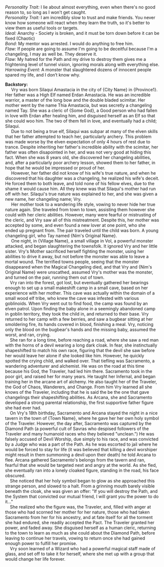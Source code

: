 *Personality Trait:* I lie about almost everything, even when there's no good reason to, so long as I won't get caught. \
*Personality Trait:* I am incredibly slow to trust and make friends. You never know how someone will react when they learn the truth, so it's better to view them as useful tools or targets. \
*Ideal:* Anarchy - Society is broken, and it must be torn down before it can be fixed (Chaotic) \
*Bond:* My mentor was arrested. I would do anything to free him. \
*Flaw:* If people are going to assume I'm going to be deceitful because I'm a changeling, I may as well be. They deserve it. \
*Flaw:* My hatred for the Path and my drive to destroy them gives me a frightening level of tunnel vision, ignoring morals along with everything else. \
*Harrowing Event:* A monster that slaughtered dozens of innocent people spared my life, and I don’t know why. 

**Backstory:** \
&nbsp;&nbsp;&nbsp;&nbsp; Vry was born Silaqui Amastacia in the city of {City Name} in {Province1}. Her father was a High Elf named Erdan Amastacia. He was an incredible warrior, a master of the long bow and the double bladed scimitar. Her mother went by the name Thia Amastacia, but was secretly a changeling named Tay. She was a cleric of {Some God}, a Good person who had fallen in love with Erdan after healing him, and disguised herself as an Elf so that she could woo him. The two of them fell in love, and eventually had a child; Silaqui. \
&nbsp;&nbsp;&nbsp;&nbsp; Due to not being a true elf, Silaqui was subpar at many of the elven skills that her father attempted to teach her, particularly archery. This problem was made worse by the elven expectation of only 4 hours of rest due to trance. Despite inheriting her father's incredible ability with the scimitar, her father was often disapointed in her, and was not very good at hiding this fact. When she was 8 years old, she discovered her changeling abilities, and, after a particularly poor archery lesson, showed them to her father, in hope that he would be impressed or proud of her. \
&nbsp;&nbsp;&nbsp;&nbsp; However, her father did not know of his wife's true nature, and when he discovered that his daughter was a changeling, he realized his wife's deceit. He forced them to both leave, and told none of his fellow elves, due to the shame it would cause him. All they knew was that Silaqui's mother had run off with her. Silaqui's true nature was explained to her, and she was given a new name, her changeling name; Vry. \
&nbsp;&nbsp;&nbsp;&nbsp; Her mother took to a wandering life style, vowing to never hide her true nature again. She traveled from town to town, assisting them however she could with her cleric abilities. However, many were fearful or mistrusting of the cleric, and Vry saw all of this mistreatment. Despite this, her mother was accepted by some, and even found a new lover at one point, who she ended up pregnant from. The pair traveled until the child was born. A young changeling girl, who Tay named {Nim's Original Name}. \
&nbsp;&nbsp;&nbsp;&nbsp; One night, in {Village Name}, a small village in Vol, a powerful monster attacked, and began slaughtering the townsfolk. It ignored Vry and her little sister. Vry's Mother sacrificed herself fighting the monster, using her abilities to drive it away, but not before the monster was able to leave a mortal wound. The terrified towns people, seeing that the monster disappeared when the Magical Changeling died, and that Vry and {Nim's Original Name} were unscathed, assumed Vry's mother was the monster, and turned on the pair, running them out of town. \
&nbsp;&nbsp;&nbsp;&nbsp;Vry ran into the forest, got lost, but eventually gathered her bearings enough to set up a small makeshift camp in a small cave, based on her experience with her mother. This cave was actually within the domain of a small wood elf tribe, who knew the cave was infested with various goblinoids. When Vry went out to find food, the camp was found by an elven patrol. Upon finding the baby alone in a seemingly abandoned camp in goblin territory, they took the child in, and returned to their base. Vry returned to her camp with a few berries, and saw a bugbear sitting at her smoldering fire, its hands covered in blood, finishing a meal. Vry, noticing only the blood on the bugbear's hands and the missing baby, assumed the worst, and ran, crying. \
&nbsp;&nbsp;&nbsp;&nbsp;She ran for a long time, before reaching a road, where she saw a red man with the horns of a devil wearing a long dark cloak. In fear, she instinctually shapeshifted to match his own race, figuring that the devil she saw before her would leave her alone if she looked like him. However, he quickly spotted the crying child, and walked over. That tiefling was Sacramento, a wandering adventurer and alchemist. He was on the road at this time because his God, the Traveler, had led him there. Sacramento took in the poor girl, and raised her for many years. He taught her Infernal, and began training her in the arcane art of alchemy. He also taught her of the Traveler, the God of Chaos, Wanderers, and Change. From him Vry learned all she knows of the Traveler, including that he is said the be the one that gave changelings their shapeshifting abilities. As Arcana, she and Sacramento developed a strong parental relationship, the first supportive father figure she had ever had. \
&nbsp;&nbsp;&nbsp;&nbsp;On Vry's 18th birthday, Sacramento and Arcana stayed the night in a nice tavern in the town of {Town Name}, where he gave her her own holy symbol of the Traveler. However, the day after, Sacramento was captured by the Diamond Path (a powerful cult of Savras who despised followers of the Traveler and many humanoid races who they believed "unclean.") He was falsely accused of Devil Worship, due simply to his race, and was convicted by a Judge who was a part of the Path. As he was escorted to jail where he would be forced to stay for life (it was believed that killing a devil worshiper might result in them summoning a devil upon their death) he told Arcana to flee. Arcana gathered Sacramento's belongs from the tavern and ran, fearful that she would be targeted next and angry at the world. As she fled, she eventually ran into a lonely cloaked figure, standing in the road, his face obscured. \
&nbsp;&nbsp;&nbsp;&nbsp;She noticed that her holy symbol began to glow as she approached this strange person, and slowed to a halt. From a grinning mouth barely visible beneath the cloak, she was given an offer: "If you will destroy the Path, and the System that convicted our mutual friend, I will grant you the power to do it..." \
&nbsp;&nbsp;&nbsp;&nbsp;She realized who the figure was, the Traveler, and, filled with anger at those who had scorned her mother for her nature, those who had taken Sacramento from her for his ancestry, and at fate itself for all the torment she had endured, she readily accepted the Pact. The Traveler granted her power, and faded away. She disguised herself as a human cleric, returning to the town to learn as much as she could about the Diamond Path, before leaving to continue her travels, vowing to return once she had gained enough power to fulfill her promise. \
&nbsp;&nbsp;&nbsp;&nbsp;Vry soon learned of a Wizard who had a powerful magical staff made of glass, and set off to take it for herself, where she met up with a group that would change her life forever. 
